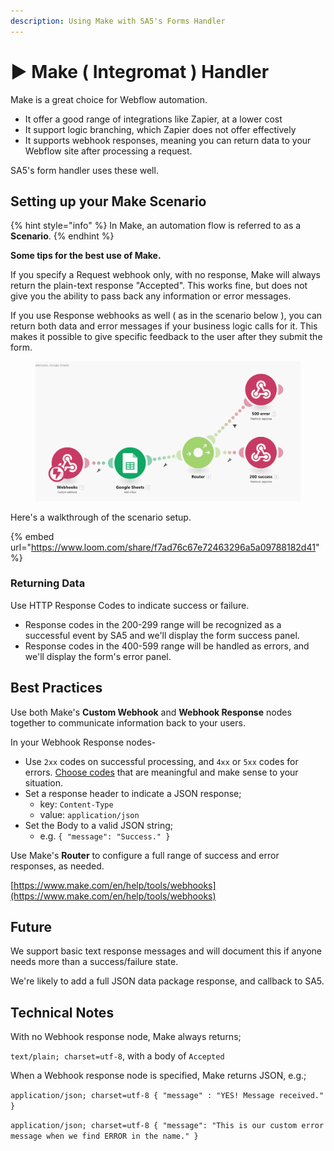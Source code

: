 ```yaml
---
description: Using Make with SA5's Forms Handler
---
```


# ▶️ Make ( Integromat ) Handler

Make is a great choice for Webflow automation.&#x20;

* It offer a good range of integrations like Zapier, at a lower cost
* It support logic branching, which Zapier does not offer effectively
* It supports webhook responses, meaning you can return data to your Webflow site after processing a request. &#x20;

SA5's form handler uses these well.&#x20;

## Setting up your Make Scenario

{% hint style="info" %}
In Make, an automation flow is referred to as a **Scenario**.&#x20;
{% endhint %}

**Some tips for the best use of Make.**

If you specify a Request webhook only, with no response, Make will always return the plain-text response "Accepted". This works fine, but does not give you the ability to pass back any information or error messages.

If you use Response webhooks as well ( as in the scenario below ), you can return both data and error messages if your business logic calls for it. This makes it possible to give specific feedback to the user after they submit the form.

<figure><img src="../../.gitbook/assets/image (1) (1) (1) (1).png" alt=""><figcaption></figcaption></figure>

Here's a walkthrough of the scenario setup.&#x20;

{% embed url="https://www.loom.com/share/f7ad76c67e72463296a5a09788182d41" %}

### Returning Data&#x20;

Use HTTP Response Codes to indicate success or failure.&#x20;

* Response codes in the 200-299 range will be recognized as a successful event by SA5 and we'll display the form success panel.&#x20;
* Response codes in the 400-599 range will be handled as errors, and we'll display the form's error panel.

## Best Practices

Use both Make's **Custom Webhook** and **Webhook Response** nodes together to communicate information back to your users. &#x20;

In your Webhook Response nodes-

* Use `2xx` codes on successful processing, and `4xx` or `5xx` codes for errors. [Choose codes](https://developer.mozilla.org/en-US/docs/Web/HTTP/Status) that are meaningful and make sense to your situation.&#x20;
* Set a response header to indicate a JSON response;
  * key: `Content-Type`
  * value: `application/json`
* Set the Body to a valid JSON string;
  * e.g. `{ "message": "Success." }`

Use Make's **Router** to configure a full range of success and error responses, as needed. &#x20;

[https://www.make.com/en/help/tools/webhooks](https://www.make.com/en/help/tools/webhooks)

## Future

We support basic text response messages and will document this if anyone needs more than a success/failure state.

We're likely to add a full JSON data package response, and callback to SA5.&#x20;

## Technical Notes

With no Webhook response node, Make always returns;&#x20;

`text/plain; charset=utf-8`, with a body of `Accepted`

When a Webhook response node is specified, Make returns JSON, e.g.; &#x20;

`application/json; charset=utf-8 { "message" : "YES! Message received." }`

`application/json; charset=utf-8 { "message": "This is our custom error message when we find ERROR in the name." }`

